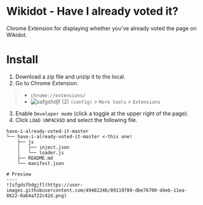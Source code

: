 # Wikidot - Have I already voted it?
Chrome Extension for displaying whether you've already voted the page on Wikidot.

# Install
1. Download a zip file and unzip it to the local.
2. Go to Chrome Extension.
> * `chrome://extensions/`
> * ![safgshdjf (2)](https://user-images.githubusercontent.com/49482246/84563612-c54c4b80-ad97-11ea-9559-584dcc268f4f.png) `(config)` > `More tools` > `Extensions`
3. Enable `Developer mode` (click a toggle at the upper right of the page).
4. Click `LOAD UNPACKED` and select the following file.
```
have-i-already-voted-it-master
└── have-i-already-voted-it-master <-this one!
    ├── js
    │   ├── inject.json
    │   └── loader.js
    ├── README.md
    └── manifest.json

# Preview
----
![sfgdsfhdgjf](https://user-images.githubusercontent.com/49482246/89119789-dbe76700-d4eb-11ea-8622-0ab4a722c42d.png)
